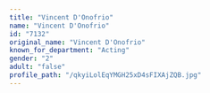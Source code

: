 ```yaml
---
title: "Vincent D'Onofrio"
name: "Vincent D'Onofrio"
id: "7132"
original_name: "Vincent D'Onofrio"
known_for_department: "Acting"
gender: "2"
adult: "false"
profile_path: "/qkyiLolEqYMGH25xD4sFIXAjZQB.jpg"
---
```

